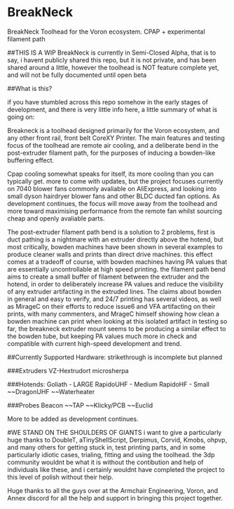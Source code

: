 # BreakNeck
BreakNeck Toolhead for the Voron ecosystem. CPAP + experimental filament path

##THIS IS A WIP
BreakNeck is currently in Semi-Closed Alpha, that is to say, i havent publicly shared this repo, but it is not private, and has been shared around a little, however the toolhead is NOT feature complete yet, and will not be fully documented until open beta


##What is this?

if you have stumbled across this repo somehow in the early stages of development, and there is very little info here, a little summary of what is going on:

Breakneck is a toolhead designed primarily for the Voron ecosystem, and any other front rail, front belt CoreXY Printer.
The main features and testing focus of the toolhead are remote air cooling, and a deliberate bend in the post-extruder filament path, for the purposes of inducing a bowden-like buffering effect.


Cpap cooling somewhat speaks for itself, its more cooling than you can typically get. more to come with updates, but the project focuses currently on 7040 blower fans commonly avaliable on AliExpress, and looking into small dyson hairdryer blower fans and other BLDC ducted fan options. As development continues, the focus will move away from the toolhead and more toward maximising performance from the remote fan whilst sourcing cheap and openly avaliable parts.


The post-extruder filament path bend is a solution to 2 problems, first is duct pathing is a nightmare with an extruder directly above the hotend, but most critically, bowden machines have been shown in several examples to produce cleaner walls and prints than direct drive machines. this effect comes at a tradeoff of course, with bowden machines having PA values that are essentially uncontrollable at high speed printing.
the filament path bend aims to create a small buffer of filament between the extruder and the hotend, in order to deliberately increase PA values and reduce the visibility of any extruder artifacting in the extruded lines.
The claims about bowden in general and easy to verify, and 24/7 printing has several videos, as well as MirageC on their efforts to reduce issue6 and VFA artifacting on their prints, with many commenters, and MrageC himself showing how clean a bowden machine can print when looking at this isolated artifact
in testing so far, the breakneck extruder mount seems to be producing a similar effect to the bowden tube, but keeping PA values much more in check and compatible with current high-speed development and trend.



##Currently Supported Hardware:
strikethrough is incomplete but planned

###Extruders
VZ-Hextrudort
microsherpa

###Hotends:
Goliath - LARGE
RapidoUHF - Medium
RapidoHF - Small
~~DragonUHF
~~Waterheater

###Probes
Beacon
~~TAP
~~Klicky/PCB
~~Euclid

More to be added as development continues.

#WE STAND ON THE SHOULDERS OF GIANTS
i want to give a particularly huge thanks to DoubleT, aTinyShellScript, Derpimus, Corvid, Kmobs, ohpvp, and many others for getting stuck in, test printing parts, and in some particularly idiotic cases, trialing, fitting and using the toolhead. the 3dp community wouldnt be what it is without the contibution and help of individuals like these, and i certainly wouldnt have completed the project to this level of polish without their help.

Huge thanks to all the guys over at the Armchair Engineering, Voron, and Annex discord for all the help and support in bringing this project together.
